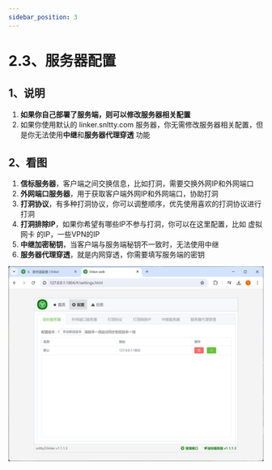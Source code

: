 ```yaml
---
sidebar_position: 3
---
```


# 2.3、服务器配置

## 1、说明
1. **如果你自己部署了服务端，则可以修改服务器相关配置**
2. 如果你使用默认的 linker.snltty.com 服务器，你无需修改服务器相关配置，但是你无法使用**中继**和**服务器代理穿透** 功能


## 2、看图
1. **信标服务器**，客户端之间交换信息，比如打洞，需要交换外网IP和外网端口
2. **外网端口服务器**，用于获取客户端外网IP和外网端口，协助打洞
3. **打洞协议**，有多种打洞协议，你可以调整顺序，优先使用喜欢的打洞协议进行打洞
4. **打洞排除IP**，如果你希望有哪些IP不参与打洞，你可以在这里配置，比如 虚拟网卡 的IP，一些VPN的IP
5. **中继加密秘钥**，当客户端与服务端秘钥不一致时，无法使用中继
6. **服务器代理穿透**，就是内网穿透，你需要填写服务端的密钥

![Docusaurus Plushie](./img/server.png)
